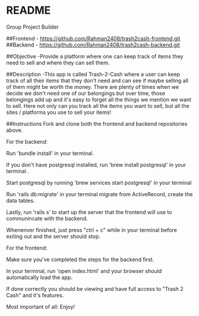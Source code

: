# README
Group Project Builder

##Frontend - https://github.com/Rahman2408/trash2cash-frontend.git
##Backend - https://github.com/Rahman2408/trash2cash-backend.git

##Objective -Provide a platform where one can keep track of items they need to sell and where they can sell them.

##Description -This app is called Trash-2-Cash where a user can keep track of all their items that they don't need and can see if maybe selling all of them might be worth the money. There are plenty of times when we decide we don't need one of our belongings but over time, those belongings add up and it's easy to forget all the things we mention we want to sell. Here not only can you track all the items you want to sell, but all the sites / platforms you use to sell your items!

##Instructions
Fork and clone both the frontend and backend repositories above.

For the backend: 

Run 'bundle install' in your terminal.

If you don't have postgresql installed, run 'brew install postgresql' in your terminal .

Start postgresql by running 'brew services start postgresql' in your terminal 

Run 'rails db:migrate' in your terminal migrate from ActiveRecord, create the data tables.

Lastly, run 'rails s' to start up the server that the frontend will use to communincate with the backend.

Whenenver finished, just press "ctrl + c" while in your terminal before exiting out and the server should stop.


For the frontend: 

Make sure you've completed the steps for the backend first.

In your terminal, run 'open index.html' and your browser should automatically load the app.

If done correctly you should be viewing and have full access to "Trash 2 Cash" and it's features.

Most important of all: Enjoy!